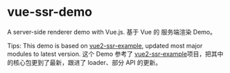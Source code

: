 # vue-ssr-demo
A server-side renderer demo with Vue.js.
基于 Vue 的 服务端渲染 Demo。

Tips: This demo is based on [vue2-ssr-example](https://github.com/csbun/vue2-ssr-example), updated most major modules to latest version.
这个 Demo 参考了 [vue2-ssr-example](https://github.com/csbun/vue2-ssr-example)项目，把其中的核心包更到了最新，跟进了 loader、部分 API 的更新。
